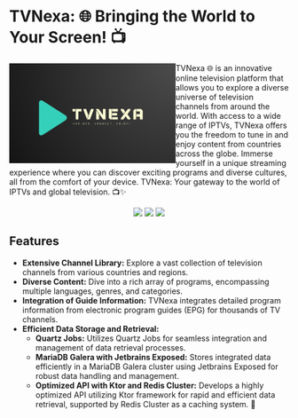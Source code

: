 # TVNexa: 🌐 Bringing the World to Your Screen! 📺

<img width="300px" align="left" src="./doc/logo.PNG" />

TVNexa 🌐 is an innovative online television platform that allows you to explore a diverse universe of television channels from around the world. With access to a wide range of IPTVs, TVNexa offers you the freedom to tune in and enjoy content from countries across the globe. Immerse yourself in a unique streaming experience where you can discover exciting programs and diverse cultures, all from the comfort of your device. TVNexa: Your gateway to the world of IPTVs and global television. 📺✨

<p align="center">
  <img src="https://img.shields.io/badge/Kotlin-0095D5?&style=for-the-badge&logo=kotlin&logoColor=white" />
  <img src="https://img.shields.io/badge/Docker-2CA5E0?style=for-the-badge&logo=docker&logoColor=white" />
  <img src="https://img.shields.io/badge/MariaDB-003545?style=for-the-badge&logo=mariadb&logoColor=white" />
</p>


## Features

* **Extensive Channel Library:** Explore a vast collection of television channels from various countries and regions.
* **Diverse Content:** Dive into a rich array of programs, encompassing multiple languages, genres, and categories.
* **Integration of Guide Information:** TVNexa integrates detailed program information from electronic program guides (EPG) for thousands of TV channels.
* **Efficient Data Storage and Retrieval:**
  * **Quartz Jobs:** Utilizes Quartz Jobs for seamless integration and management of data retrieval processes.
  * **MariaDB Galera with Jetbrains Exposed:** Stores integrated data efficiently in a MariaDB Galera cluster using Jetbrains Exposed for robust data handling and management.
  * **Optimized API with Ktor and Redis Cluster:** Develops a highly optimized API utilizing Ktor framework for rapid and efficient data retrieval, supported by Redis Cluster as a caching system. 🚀
